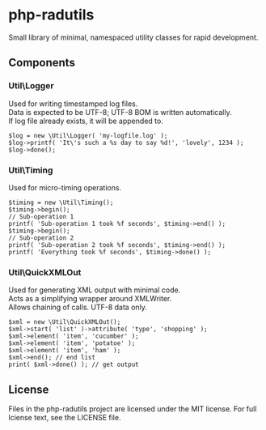 php-radutils
============

Small library of minimal, namespaced utility classes for rapid development.

Components
----------

### Util\Logger

Used for writing timestamped log files.  
Data is expected to be UTF-8; UTF-8 BOM is written automatically.  
If log file already exists, it will be appended to.

    $log = new \Util\Logger( 'my-logfile.log' );
    $log->printf( 'It\'s such a %s day to say %d!', 'lovely', 1234 );
    $log->done();

### Util\Timing

Used for micro-timing operations.

    $timing = new \Util\Timing();
    $timing->begin();
    // Sub-operation 1
    printf( 'Sub-operation 1 took %f seconds', $timing->end() );
    $timing->begin();
    // Sub-operation 2
    printf( 'Sub-operation 2 took %f seconds', $timing->end() );
    printf( 'Everything took %f seconds', $timing->done() );

### Util\QuickXMLOut

Used for generating XML output with minimal code.  
Acts as a simplifying wrapper around XMLWriter.  
Allows chaining of calls. UTF-8 data only.

    $xml = new \Util\QuickXMLOut();
    $xml->start( 'list' )->attribute( 'type', 'shopping' );
    $xml->element( 'item', 'cucumber' );
    $xml->element( 'item', 'potatoe' );
    $xml->element( 'item', 'ham' );
    $xml->end(); // end list
    print( $xml->done() ); // get output

License
-------

Files in the php-radutils project are licensed under the MIT license.
For full lciense text, see the LICENSE file.
